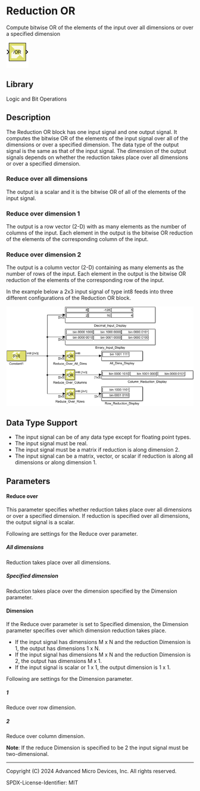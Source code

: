 # Reduction OR

Compute bitwise OR of the elements of the input over all dimensions or
over a specified dimension

![](./Images/block.png)

## Library

Logic and Bit Operations

## Description

The Reduction OR block has one input signal and one output signal. It
computes the bitwise OR of the elements of the input signal over all of
the dimensions or over a specified dimension. The data type of the
output signal is the same as that of the input signal. The dimension of
the output signals depends on whether the reduction takes place over all
dimensions or over a specified dimension.

### Reduce over all dimensions  
The output is a scalar and it is the bitwise OR of all of the elements
of the input signal.

### Reduce over dimension 1  
The output is a row vector (2-D) with as many elements as the number of
columns of the input. Each element in the output is the bitwise OR
reduction of the elements of the corresponding column of the input.

### Reduce over dimension 2  
The output is a column vector (2-D) containing as many elements as the
number of rows of the input. Each element in the output is the bitwise
OR reduction of the elements of the corresponding row of the input.

In the example below a 2x3 input signal of type int8 feeds into three
different configurations of the Reduction OR block.


![](./Images/nck1532106555832.png)

## Data Type Support

- The input signal can be of any data type except for floating point
  types.
- The input signal must be real.
- The input signal must be a matrix if reduction is along dimension 2.
- The input signal can be a matrix, vector, or scalar if reduction is
  along all dimensions or along dimension 1.

## Parameters

#### Reduce over

This parameter specifies whether reduction takes place over all
dimensions or over a specified dimension. If reduction is specified over
all dimensions, the output signal is a scalar.

Following are settings for the Reduce over parameter.

##### All dimensions
Reduction takes place over all dimensions.

##### Specified dimension
Reduction takes place over the dimension specified by the Dimension parameter.

#### Dimension

If the Reduce over parameter is set to Specified dimension, the
Dimension parameter specifies over which dimension reduction takes
place.

- If the input signal has dimensions M x N and the reduction Dimension
  is 1, the output has dimensions 1 x N.
- If the input signal has dimensions M x N and the reduction Dimension
  is 2, the output has dimensions M x 1.
- If the input signal is scalar or 1 x 1, the output dimension is 1 x 1.

Following are settings for the Dimension parameter.
##### 1
Reduce over row dimension.

##### 2
Reduce over column dimension.

**Note**: If the reduce Dimension is specified to be 2 the input signal must
be two-dimensional.

--------------
Copyright (C) 2024 Advanced Micro Devices, Inc.
All rights reserved.

SPDX-License-Identifier: MIT
